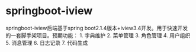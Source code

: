 # springboot-iview
springboot-iview后端基于spring boot2.1.4版本+iview3.4开发。用于快速开发的一套脚手架项目。预期功能： 1. 字典维护 2. 菜单管理 3. 角色管理 4. 用户组织 5. 消息管理 6. 日志记录 7. 代码生成
